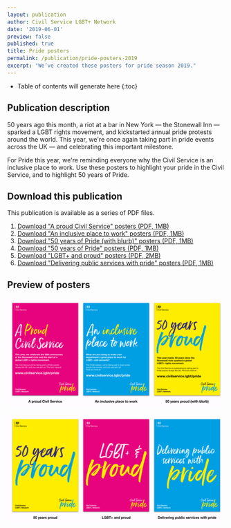 ```yaml
---
layout: publication
author: Civil Service LGBT+ Network
date: '2019-06-01'
preview: false
published: true
title: Pride posters
permalink: /publication/pride-posters-2019
excerpt: "We’ve created these posters for pride season 2019."
---
```


* Table of contents will generate here
{:toc}

## Publication description

50 years ago this month, a riot at a bar in New York — the Stonewall Inn — sparked a LGBT rights movement, and kickstarted annual pride protests around the world. This year, we're once again taking part in pride events across the UK — and celebrating this important milestone.

For Pride this year, we're reminding everyone why the Civil Service is an inclusive place to work. Use these posters to highlight your pride in the Civil Service, and to highlight 50 years of Pride.

## Download this publication

This publication is available as a series of PDF files. 

1. [Download "A proud Civil Service" posters (PDF, 1MB)](https://www.civilservice.lgbt/documents/store/pride-2019-posters/a-proud-civil-service.pdf)
2. [Download "An inclusive place to work" posters (PDF, 1MB)](https://www.civilservice.lgbt/documents/store/pride-2019-posters/an-inclusive-place-to-work.pdf)
3. [Download "50 years of Pride (with blurb)" posters (PDF, 1MB)](https://www.civilservice.lgbt/documents/store/pride-2019-posters/50-years-proud-with-blurb.pdf)
4. [Download "50 years of Pride" posters (PDF, 1MB)](https://www.civilservice.lgbt/documents/store/pride-2019-posters/50-years-proud.pdf)
5. [Download "LGBT+ and proud" posters (PDF, 2MB)](https://www.civilservice.lgbt/documents/store/pride-2019-posters/and-proud.pdf)
6. [Download "Delivering public services with pride" posters (PDF, 1MB)](https://www.civilservice.lgbt/documents/store/pride-2019-posters/delivering-with-pride.pdf)

## Preview of posters

![](/assets/images/uploads/posts/preview-pride-posters-2019.png)

![](/assets/images/uploads/posts/preview-pride-posters-2019-2.png)

